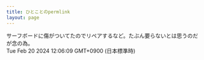 ```yaml
---
title: ひとことのpermlink
layout: page
---
```

<div class="box" dt="1708398369151">
  サーフボードに傷がついてたのでリペアするなど。たぶん要らないとは思うのだが念の為。
  <div class="content is-small">Tue Feb 20 2024 12:06:09 GMT+0900 (日本標準時)</div>
</div>